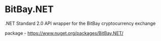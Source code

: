 # BitBay.NET
.NET Standard 2.0 API wrapper for the BitBay cryptocurrency exchange

package - https://www.nuget.org/packages/BitBay.NET/
